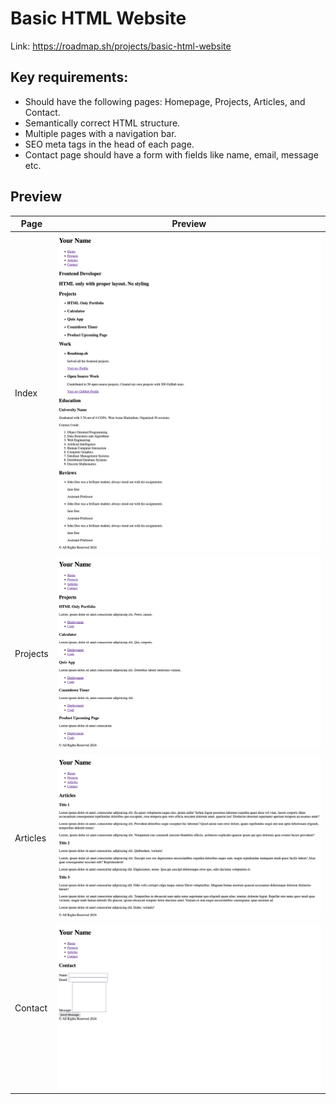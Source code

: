 # Basic HTML Website

Link: https://roadmap.sh/projects/basic-html-website

## Key requirements:

- Should have the following pages: Homepage, Projects, Articles, and Contact.
- Semantically correct HTML structure.
- Multiple pages with a navigation bar.
- SEO meta tags in the head of each page.
- Contact page should have a form with fields like name, email, message etc.

## Preview

| Page     | Preview                                                          |
| -------- | ---------------------------------------------------------------- |
| Index    | ![Preview Index](./preview/2-basic-html-website-index.png)       |
| Projects | ![Preview Projects](./preview/2-basic-html-website-projects.png) |
| Articles | ![Preview Articles](./preview/2-basic-html-website-articles.png) |
| Contact  | ![Preview Contact](./preview/2-basic-html-website-contact.png)   |

